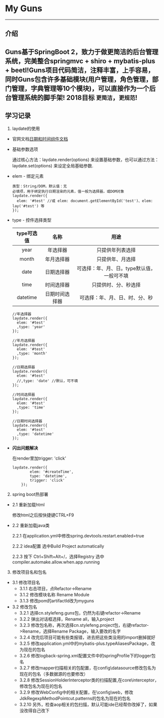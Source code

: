 # My Guns
---
## 介绍
Guns基于SpringBoot 2，致力于做更简洁的后台管理系统，完美整合springmvc + shiro + mybatis-plus + beetl!Guns项目代码简洁，注释丰富，上手容易，同时Guns包含许多基础模块(用户管理，角色管理，部门管理，字典管理等10个模块)，可以直接作为一个后台管理系统的脚手架! 2018目标 `更简洁`，`更规范`!
---
## 学习记录
1. laydate的使用
- 官网文档[日期和时间组件文档](https://www.layui.com/doc/modules/laydate.html)
  
- 基础参数选项
  
  通过核心方法：laydate.render(options) 来设置基础参数，也可以通过方法：laydate.set(options) 来设定全局基础参数.
  
- elem - 绑定元素
  
    ```
    类型：String/DOM，默认值：无
    必填项，用于绑定执行日期渲染的元素，值一般为选择器，或DOM对象
    laydate.render({ 
      elem: '#test' //或 elem: document.getElementById('test')、elem: lay('#test') 等
    });
    ```
    
- type - 控件选择类型

     type可选值 | 名称 | 用途 
     :----: | :----: | :----: 
     year | 年选择器 | 只提供年列表选择 
     month | 年月选择器 | 只提供年、月选择 
     date | 日期选择器 |  可选择：年、月、日。type默认值，一般可不填 
     time | 时间选择器 | 只提供时、分、秒选择 
     datetime | 日期时间选择器 | 可选择：年、月、日、时、分、秒 
     
    ```
    //年选择器
    laydate.render({ 
      elem: '#test'
      ,type: 'year'
    });
     
    //年月选择器
    laydate.render({ 
      elem: '#test'
      ,type: 'month'
    });
     
    //日期选择器
    laydate.render({ 
      elem: '#test'
      //,type: 'date' //默认，可不填
    });
     
    //时间选择器
    laydate.render({ 
      elem: '#test'
      ,type: 'time'
    });
     
    //日期时间选择器
    laydate.render({ 
      elem: '#test'
      ,type: 'datetime'
    });
    ```
- **闪出问题解决**
  
  在render里加trigger: 'click'
    ```
    laydate.render({
            elem: '#createTime',
            type: 'datetime',
            trigger: 'click'
        });
    ```
2. spring boot热部署
- 2.1 重新加载html
  
  修改html之后按快捷键CTRL+F9
- 2.2 重新加载java类
  
  2.2.1 在application.yml中修改spring.devtools.restart.enabled=true
  
  2.2.2 idea配置 选中Build Project automatically
  
  2.2.3 按下 Ctrl+Shift+Alt+/，选择Registry 选中compiler.automake.allow.when.app.running
3. 修改项目名和包名
- 3.1 修改项目名
  - 3.1.1 右击项目，点Refactor->Rename
  - 3.1.2 修改模块名称 Rename Module
  - 3.1.3 修改pom的artifactId改为myguns
- 3.2 修改包名
  - 3.2.1 选择cn.stylefeng.guns包，仍然为右键refactor->Rename
  - 3.2.2 弹出对话框选择，Rename all，输入project
  - 3.2.3 修改包名称，再次选择cn.stylefeng.project包，右键refactor->Rename，选择Rename Package，输入要改的名字
  - 3.2.4 改完后项目可能有些类报错，进去把这些类没用的import删掉就好
  - 3.2.5 修改application.yml中的mybatis-plus.typeAliasesPackage，改为现在的包名
  - 3.2.6 修改logback-spring.xml配置文件中的springProfile下的logger包名
  - 3.2.7 修改mapper扫描相关的包配置，在config\datasource修改包名为现在的包名（多数据源的也要修改）
  - 3.2.8 修改SessionHolderInterceptor类的扫描配置,在core\interceptor，修改包名为现在的包名
  - 3.2.9 修改WebConfig中的相关配置，在\config\web，修改JdkRegexpMethodPointcut.patterns的包名为现在的包名
  - 3.2.10 另外，检查aop相关的包扫描，默认可能ide已经帮你改掉了，如果没改得自己改下
